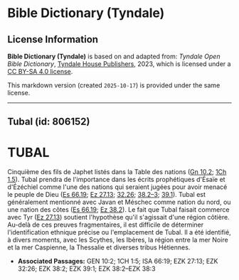 # Bible Dictionary (Tyndale)

## License Information

**Bible Dictionary (Tyndale)** is based on and adapted from: _Tyndale Open Bible Dictionary_, [Tyndale House Publishers](https://tyndaleopenresources.com/), 2023, which is licensed under a [CC BY-SA 4.0 license](https://creativecommons.org/licenses/by-sa/4.0/legalcode.en).

This markdown version (created `2025-10-17`) is provided under the same license.



--------------------------------

## Tubal (id: 806152)

TUBAL
=====

Cinquième des fils de Japhet listés dans la Table des nations ([Gn 10\.2](https://ref.ly/Gen10:2); [1Ch 1\.5](https://ref.ly/1Chr1:5)). Tubal prendra de l'importance dans les écrits prophétiques d'Ésaïe et d'Ézéchiel comme l'une des nations qui seraient jugées pour avoir menacé le peuple de Dieu ([Es 66\.19](https://ref.ly/Isa66:19); [Ez 27\.13](https://ref.ly/Ezek27:13); [32\.26](https://ref.ly/Ezek32:26); [38\.2–3](https://ref.ly/Ezek38:2-Ezek38:3); [39\.1](https://ref.ly/Ezek39:1)). Tubal est généralement mentionné avec Javan et Méschec comme nation du nord, ou une nation des côtes ([Es 66\.19](https://ref.ly/Isa66:19); [Ez 38\.2](https://ref.ly/Ezek38:2)). Le fait que Tubal faisait commerce avec Tyr ([Ez 27\.13](https://ref.ly/Ezek27:13)) soutient l'hypothèse qu'il s'agissait d'une région côtière. Au\-delà de ces preuves fragmentaires, il est difficile de déterminer l'identification ethnique précise ou l'emplacement de Tubal. Il a été identifié, à divers moments, avec les Scythes, les Ibères, la région entre la mer Noire et la mer Caspienne, la Thessalie et diverses tribus Hétiennes.

* **Associated Passages:** GEN 10:2; 1CH 1:5; ISA 66:19; EZK 27:13; EZK 32:26; EZK 38:2; EZK 39:1; EZK 38:2–EZK 38:3

